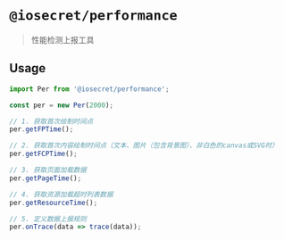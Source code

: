 # `@iosecret/performance`

> 性能检测上报工具

## Usage

```typescript
import Per from '@iosecret/performance';

const per = new Per(2000);

// 1. 获取首次绘制时间点
per.getFPTime();

// 2. 获取首次内容绘制时间点（文本、图片（包含背景图）、非白色的canvas或SVG时）
per.getFCPTime();

// 3. 获取页面加载数据
per.getPageTime();

// 4. 获取资源加载超时列表数据
per.getResourceTime();

// 5. 定义数据上报规则
per.onTrace(data => trace(data));
```
